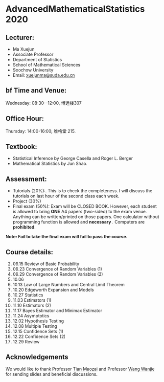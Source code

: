 # AdvancedMathematicalStatistics 2020
## Lecturer: 
- Ma Xuejun 
- Associate Professor
- Department of Statistics
- School of Mathematical Sciences
- Soochow University
- Email: xuejunma@suda.edu.cn
##  bf Time and Venue: 
Wednesday: 08:30--12:00, 博远楼307
## Office Hour: 
 Thursday: 14:00-16:00, 维格堂 215.
## Textbook:
- Statistical Inference by George Casella and Roger L. Berger
- Mathematical Statistics by Jun Shao.
## Assessment:
- Tutorials (20%):. This is to check the completeness. I will discuss the tutorials on
last hour of the second class each week.
- Project (30%)
- Final exam (50\%):  Exam will be CLOSED BOOK. However, each student is
allowed to bring **ONE** A4 papers (two-sided) to the exam venue. Anything can be
written/printed on those papers. One calculator without programming function
is allowed and **necessary** . Computers are **prohibited**.

**Note: Fail to take the final exam will fail to pass the course.**

## Course details:
2. 09.15  Review of Basic Probability
3. 09.23  Convergence of Random Variables (1)
4. 09.29  Convergence of Random Variables (2)
5. 10.06  
6. 10.13 Law of Large Numbers and Central Limit Theorem
7. 10.20  Edgeworth Expansion and  Models
8. 10.27  Statistics
9. 11.03  Estimators (1)
10. 11.10  Estimators (2)
11. 11.17 Bayes Estimator and Minimax Estimator
12. 11.24  Asymptotics
13. 12.02  Hypothesis Testing
14. 12.08  Multiple Testing
15. 12.15  Confidence Sets (1)
16. 12.22  Confidence Sets (2)
17. 12.29  Review

## Acknowledgements
We would like to thank Professor [Tian Maozai](http://stat.ruc.edu.cn/teacher_more.php?id=54&cid=25) and Professor [Wang Wanjie](http://blog.nus.edu.sg/staww/) for sending slides and  beneficial discussions.

